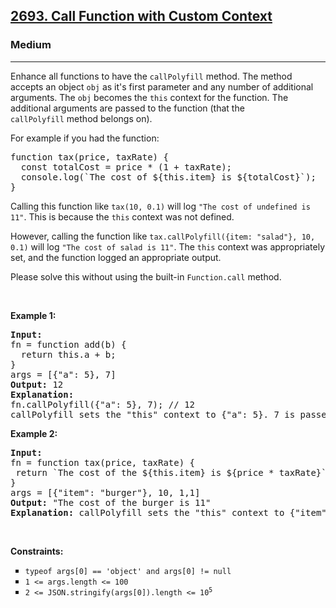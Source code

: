 <h2><a href="https://leetcode.com/problems/call-function-with-custom-context/">2693. Call Function with Custom Context</a></h2><h3>Medium</h3><hr><div><p>Enhance all functions to have the&nbsp;<code>callPolyfill</code>&nbsp;method. The method accepts an object&nbsp;<code>obj</code>&nbsp;as it's first parameter and any number of additional arguments. The&nbsp;<code>obj</code>&nbsp;becomes the&nbsp;<code>this</code>&nbsp;context for the function. The additional arguments are passed to the function (that the <code>callPolyfill</code>&nbsp;method belongs on).</p>

<p>For example if you had the function:</p>

<pre style="position: relative;">function tax(price, taxRate) {
  const totalCost = price * (1 + taxRate);
&nbsp; console.log(`The cost of ${this.item} is ${totalCost}`);
}
<div class="open_grepper_editor" title="Edit &amp; Save To Grepper"></div></pre>

<p>Calling this function like&nbsp;<code>tax(10, 0.1)</code>&nbsp;will log&nbsp;<code>"The cost of undefined is 11"</code>. This is because the&nbsp;<code>this</code>&nbsp;context was not defined.</p>

<p>However, calling the function like&nbsp;<code>tax.callPolyfill({item: "salad"}, 10, 0.1)</code>&nbsp;will log&nbsp;<code>"The cost of salad is 11"</code>. The&nbsp;<code>this</code>&nbsp;context was appropriately set, and the function logged an appropriate output.</p>

<p>Please solve this without using&nbsp;the built-in&nbsp;<code>Function.call</code>&nbsp;method.</p>

<p>&nbsp;</p>
<p><strong class="example">Example 1:</strong></p>

<pre style="position: relative;"><strong>Input:</strong>
fn = function add(b) {
  return this.a + b;
}
args = [{"a": 5}, 7]
<strong>Output:</strong> 12
<strong>Explanation:</strong>
fn.callPolyfill({"a": 5}, 7); // 12
callPolyfill sets the "this" context to {"a": 5}. 7 is passed as an argument.
<div class="open_grepper_editor" title="Edit &amp; Save To Grepper"></div></pre>

<p><strong class="example">Example 2:</strong></p>

<pre style="position: relative;"><strong>Input:</strong> 
fn = function tax(price, taxRate) { 
&nbsp;return `The cost of the ${this.item} is ${price * taxRate}`; 
}
args = [{"item": "burger"}, 10, 1,1]
<strong>Output:</strong> "The cost of the burger is 11"
<strong>Explanation:</strong> callPolyfill sets the "this" context to {"item": "burger"}. 10 and 1.1 are passed as additional arguments.
<div class="open_grepper_editor" title="Edit &amp; Save To Grepper"></div></pre>

<p>&nbsp;</p>
<p><strong>Constraints:</strong></p>

<ul style="list-style-type:square;">
	<li><code><font face="monospace">typeof args[0] == 'object' and args[0] != null</font></code></li>
	<li><code>1 &lt;= args.length &lt;= 100</code></li>
	<li><code>2 &lt;= JSON.stringify(args[0]).length &lt;= 10<sup>5</sup></code></li>
</ul>
</div>